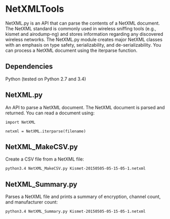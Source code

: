 # NetXMLTools
NetXML.py is an API that can parse the contents of a NetXML document. The NetXML standard is commonly used in wireless sniffing tools (e.g., kismet and airodump-ng) and stores information regarding any discovered wireless networks. The NetXML.py module creates major NetXML classes with an emphasis on type safety, serializability, and de-serializability. You can process a NetXML document using the iterparse function.

## Dependencies

Python (tested on Python 2.7 and 3.4)

## NetXML.py

An API to parse a NetXML document. The NetXML document is parsed and returned. You can read a document using:

`import NetXML`

`netxml = NetXML.iterparse(filename)`

## NetXML_MakeCSV.py

Create a CSV file from a NetXML file:

`python3.4 NetXML_MakeCSV.py Kismet-20150505-05-15-05-1.netxml`

## NetXML_Summary.py

Parses a NetXML file and prints a summary of encryption, channel count, and manufacturer count:

`python3.4 NetXML_Summary.py Kismet-20150505-05-15-05-1.netxml`

